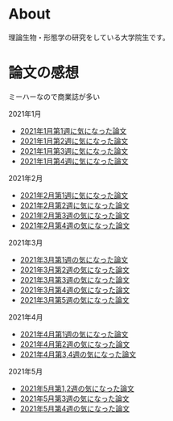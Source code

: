# About
理論生物・形態学の研究をしている大学院生です。

# 論文の感想
ミーハーなので商業誌が多い

2021年1月
+ [2021年1月第1週に気になった論文](2021_papers/20210101.md)
+ [2021年1月第2週に気になった論文](2021_papers/20210102.md)
+ [2021年1月第3週に気になった論文](2021_papers/20210103.md)
+ [2021年1月第4週に気になった論文](2021_papers/20210104.md)

2021年2月
+ [2021年2月第1週に気になった論文](2021_papers/20210201.md)
+ [2021年2月第2週に気になった論文](2021_papers/20210202.md)
+ [2021年2月第3週の気になった論文](2021_papers/20210203.md)
+ [2021年2月第4週の気になった論文](2021_papers/20210204.md)

2021年3月
+ [2021年3月第1週の気になった論文](2021_papers/20210301.md)
+ [2021年3月第2週の気になった論文](2021_papers/20210302.md)
+ [2021年3月第3週の気になった論文](2021_papers/20210303.md)
+ [2021年3月第4週の気になった論文](2021_papers/20210304.md)
+ [2021年3月第5週の気になった論文](2021_papers/20210305.md)

2021年4月
+ [2021年4月第1週の気になった論文](2021_papers/20210401.md)
+ [2021年4月第2週の気になった論文](2021_papers/20210402.md)
+ [2021年4月第3,4週の気になった論文](2021_papers/20210403.md)

2021年5月
+ [2021年5月第1,2週の気になった論文](2021_papers/20210501.md)
+ [2021年5月第3週の気になった論文](2021_papers/20210503.md)
+ [2021年5月第4週の気になった論文](2021_papers/20210504.md)